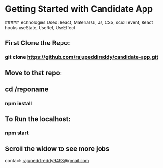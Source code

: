 # Getting Started with Candidate App
#####Technologies Used: React, Material Ui, Js, CSS, scroll event, React hooks useState, UseRef, UseEffect

## First Clone the Repo:
### git clone https://github.com/rajupeddireddy/candidate-app.git 


## Move to that repo:
## cd /reponame
### npm install

## To Run the localhost:
### npm start

## Scroll the widow to see more jobs

contact: rajupeddireddy9493@gmail.com

